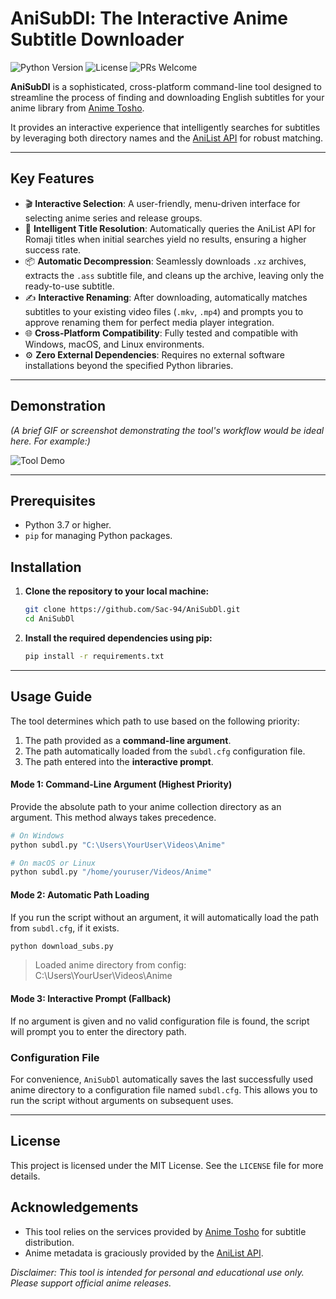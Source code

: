 # AniSubDl: The Interactive Anime Subtitle Downloader

![Python Version](https://img.shields.io/badge/python-3.7+-blue.svg)
![License](https://img.shields.io/badge/license-MIT-green.svg)
![PRs Welcome](https://img.shields.io/badge/PRs-welcome-brightgreen.svg)

**AniSubDl** is a sophisticated, cross-platform command-line tool designed to streamline the process of finding and downloading English subtitles for your anime library from [Anime Tosho](https://animetosho.org).

It provides an interactive experience that intelligently searches for subtitles by leveraging both directory names and the [AniList API](https://anilist.co) for robust matching.

---

## Key Features

- 🎬 **Interactive Selection**: A user-friendly, menu-driven interface for selecting anime series and release groups.
- 🧠 **Intelligent Title Resolution**: Automatically queries the AniList API for Romaji titles when initial searches yield no results, ensuring a higher success rate.
- 📦 **Automatic Decompression**: Seamlessly downloads `.xz` archives, extracts the `.ass` subtitle file, and cleans up the archive, leaving only the ready-to-use subtitle.
- ✍️ **Interactive Renaming**: After downloading, automatically matches subtitles to your existing video files (`.mkv`, `.mp4`) and prompts you to approve renaming them for perfect media player integration.
- 🌐 **Cross-Platform Compatibility**: Fully tested and compatible with Windows, macOS, and Linux environments.
- ⚙️ **Zero External Dependencies**: Requires no external software installations beyond the specified Python libraries.

---

## Demonstration

*(A brief GIF or screenshot demonstrating the tool's workflow would be ideal here. For example:)*

![Tool Demo](https://i.imgur.com/your-demo-image.gif)

---

## Prerequisites

- Python 3.7 or higher.
- `pip` for managing Python packages.

## Installation

1.  **Clone the repository to your local machine:**
    ```bash
    git clone https://github.com/Sac-94/AniSubDl.git
    cd AniSubDl
    ```
2.  **Install the required dependencies using pip:**
    ```bash
    pip install -r requirements.txt
    ```

---

## Usage Guide

The tool determines which path to use based on the following priority:
1.  The path provided as a **command-line argument**.
2.  The path automatically loaded from the `subdl.cfg` configuration file.
3.  The path entered into the **interactive prompt**.

#### Mode 1: Command-Line Argument (Highest Priority)

Provide the absolute path to your anime collection directory as an argument. This method always takes precedence.

```bash
# On Windows
python subdl.py "C:\Users\YourUser\Videos\Anime"

# On macOS or Linux
python subdl.py "/home/youruser/Videos/Anime"
```

#### Mode 2: Automatic Path Loading

If you run the script without an argument, it will automatically load the path from `subdl.cfg`, if it exists.

```bash
python download_subs.py
```
> Loaded anime directory from config: C:\Users\YourUser\Videos\Anime

#### Mode 3: Interactive Prompt (Fallback)

If no argument is given and no valid configuration file is found, the script will prompt you to enter the directory path.

### Configuration File

For convenience, `AniSubDl` automatically saves the last successfully used anime directory to a configuration file named `subdl.cfg`. This allows you to run the script without arguments on subsequent uses.

---

## License

This project is licensed under the MIT License. See the `LICENSE` file for more details.

## Acknowledgements

- This tool relies on the services provided by [Anime Tosho](https://animetosho.org) for subtitle distribution.
- Anime metadata is graciously provided by the [AniList API](https://anilist.co).

*Disclaimer: This tool is intended for personal and educational use only. Please support official anime releases.*

